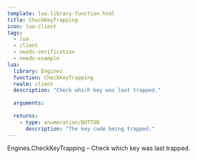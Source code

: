 ```yaml
---
template: lua-library-function.html
title: CheckKeyTrapping
icon: lua-client
tags:
  - lua
  - client
  - needs-verification
  - needs-example
lua:
  library: Engines
  function: CheckKeyTrapping
  realm: client
  description: "Check which key was last trapped."
  
  arguments:
  
  returns:
    - type: enumeration/BUTTON
      description: "The key code being trapped."
---
```


<div class="lua__search__keywords">
Engines.CheckKeyTrapping &#x2013; Check which key was last trapped.
</div>
